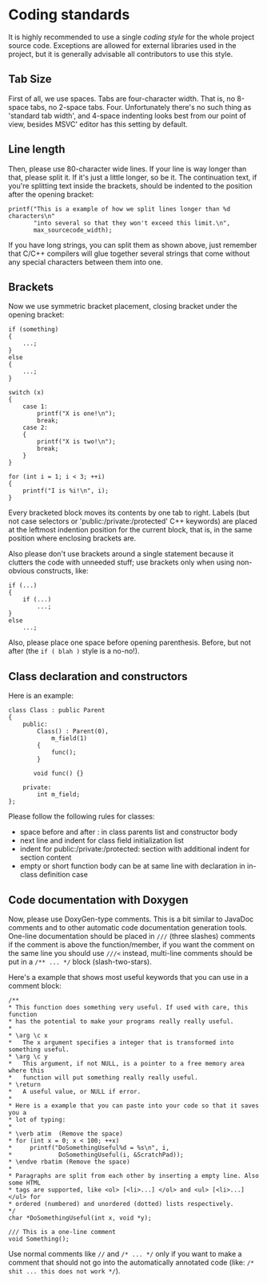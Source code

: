 Coding standards
================
It is highly recommended to use a single *coding style* for the whole project
source code. Exceptions are allowed for external libraries used in the project,
but it is generally advisable all contributors to use this style.

Tab Size
--------
First of all, we use spaces. Tabs are four-character width. That is, no 8-space
tabs, no 2-space tabs. Four. Unfortunately there's no such thing as 'standard
tab width', and 4-space indenting looks best from our point of view, besides MSVC'
editor has this setting by default.

Line length
-----------
Then, please use 80-character wide lines. If your line is way longer than that,
please split it. If it's just a little longer, so be it. The continuation text,
if you're splitting text inside the brackets, should be indented to the position
after the opening bracket:

	printf("This is a example of how we split lines longer than %d characters\n"
		   "into several so that they won't exceed this limit.\n",
		   max_sourcecode_width);

If you have long strings, you can split them as shown above, just remember that
C/C++ compilers will glue together several strings that come without any special
characters between them into one.

Brackets
--------
Now we use symmetric bracket placement, closing bracket under the opening bracket:

	if (something)
	{
		...;
	}
	else
	{
		...;
	}

	switch (x)
	{
		case 1:
			printf("X is one!\n");
			break;
		case 2:
		{
			printf("X is two!\n");
			break;
		}
	}

	for (int i = 1; i < 3; ++i)
	{
		printf("I is %i!\n", i);
	}

Every bracketed block moves its contents by one tab to right. Labels (but not case
selectors or 'public:/private:/protected' C++ keywords) are placed at the leftmost
indention position for the current block, that is, in the same position where
enclosing brackets are.

Also please don't use brackets around a single statement because it clutters the
code with unneeded stuff; use brackets only when using non-obvious constructs,
like:

	if (...)
	{
		if (...)
			...;
	}
	else
		...;

Also, please place one space before opening parenthesis. Before, but not after
(the `if ( blah )` style is a no-no!).

Class declaration and constructors
----------------------------------
Here is an example:

	class Class : public Parent
	{
		public:
			Class() : Parent(0),
				m_field(1)
			{
				func();
			}

		   void func() {}

		private:
			int m_field;
	};

Please follow the following rules for classes:

* space before and after : in class parents list and constructor body
* next line and indent for class field initialization list
* indent for public:/private:/protected: section with additional indent
  for section content
* empty or short function body can be at same line with declaration in
  in-class definition case

Code documentation with Doxygen
-------------------------------
Now, please use DoxyGen-type comments. This is a bit similar to JavaDoc comments
and to other automatic code documentation generation tools. One-line documentation
should be placed in `///` (three slashes) comments if the comment is above the
function/member, if you want the comment on the same line you should use `///<`
instead, multi-line comments should be put in a `/** ... */` block (slash-two-stars).

Here's a example that shows most useful keywords that you can use in a comment block:

	/**
	* This function does something very useful. If used with care, this function
	* has the potential to make your programs really really useful.
	*
	* \arg \c x
	*   The x argument specifies a integer that is transformed into something useful.
	* \arg \c y
	*   This argument, if not NULL, is a pointer to a free memory area where this
	*   function will put something really really useful.
	* \return
	*   A useful value, or NULL if error.
	*
	* Here is a example that you can paste into your code so that it saves you a
	* lot of typing:
	*
	* \verb atim  (Remove the space)
	* for (int x = 0; x < 100; ++x)
	*     printf("DoSomethingUseful%d = %s\n", i,
	*             DoSomethingUseful(i, &ScratchPad));
	* \endve rbatim (Remove the space)
	*
	* Paragraphs are split from each other by inserting a empty line. Also some HTML
	* tags are supported, like <ol> [<li>...] </ol> and <ul> [<li>...] </ul> for
	* ordered (numbered) and unordered (dotted) lists respectively.
	*/
	char *DoSomethingUseful(int x, void *y);

	/// This is a one-line comment
	void Something();

Use normal comments like `//` and `/* ... */` only if you want to make a comment
that should not go into the automatically annotated code (like:
`/* shit ... this does not work */`).
